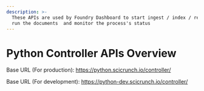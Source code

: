 ```yaml
---
description: >-
  These APIs are used by Foundry Dashboard to start ingest / index / reprocess /
  run the documents  and monitor the process's status
---
```


# Python Controller APIs Overview

Base URL \(For production\): https://python.scicrunch.io/controller/

Base URL \(For development\): https://python-dev.scicrunch.io/controller/

